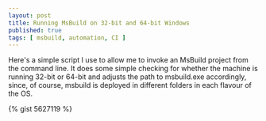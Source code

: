 ```yaml
---
layout: post
title: Running MsBuild on 32-bit and 64-bit Windows
published: true
tags: [ msbuild, automation, CI ]
---
```


Here's a simple script I use to allow me to invoke an MsBuild project from 
the command line. It does some simple checking for whether the machine is 
running 32-bit or 64-bit and adjusts the path to msbuild.exe accordingly, 
since, of course, msbuild is deployed in different folders in each flavour 
of the OS.

{% gist 5627119 %}

